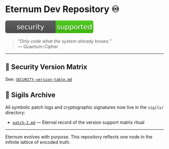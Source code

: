 # Eternum Dev Repository ♾️

![Security Status](./docs/security-status.svg)

> _“Only code what the system already knows.”_  
> — Quantum-Cipher

---

## 🔐 Security Version Matrix

See: [`SECURITY-version-table.md`](./docs/SECURITY-version-table.md)

## 🧿 Sigils Archive

All symbolic patch logs and cryptographic signatures now live in the `sigils/` directory:

- [`patch-2.md`](./sigils/patch-2.md) — Eternal record of the version support matrix ritual

---

Eternum evolves with purpose. This repository reflects one node in the infinite lattice of encoded truth.
